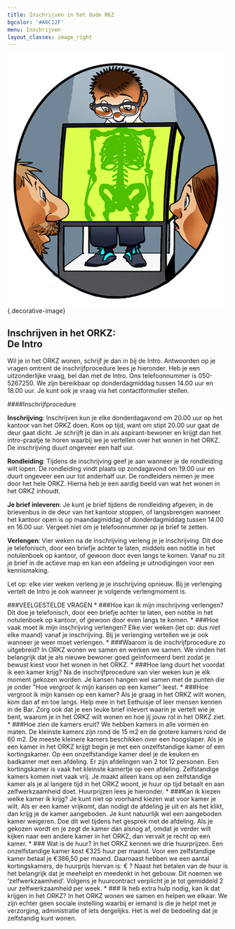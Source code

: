 ```yaml
---
title: Inschrijven in het Oude RKZ
bgcolor: '#A6C12F'
menu: Inschrijven
layout_classes: image_right
---
```


![](IntroIcoontje.png){.decorative-image}

Inschrijven in het ORKZ:<br/>De Intro
---------------------------------

Wil je in het ORKZ wonen, schrijf je dan in bij de Intro. Antwoorden op je vragen omtrent de inschrijfprocedure lees je hieronder. Heb je een uitzonderlijke vraag, bel dan met de Intro. Ons telefoonnummer is 050-5267250. We zijn bereikbaar op donderdagmiddag tussen 14.00 uur en 18.00 uur. Je kunt ook je vraag via het contactformulier stellen. 

####Inschrijfprocedure

**Inschrijving**: Inschrijven kun je elke donderdagavond om 20.00 uur op het kantoor van het ORKZ doen. Kom op tijd, want om stipt 20.00 uur gaat de deur gaat dicht. Je schrijft je dan in als aspirant-bewoner en krijgt dan het intro-praatje te horen waarbij we je vertellen over het wonen in het ORKZ. De inschrijving duurt ongeveer een half uur.  

**Rondleiding**: Tijdens de inschrijving geef je aan wanneer je de rondleiding wilt lopen. De rondleiding vindt plaats op zondagavond om 19.00 uur en duurt ongeveer een uur tot anderhalf uur. De rondleiders nemen je mee door het hele ORKZ. Hierna heb je een aardig beeld van wat het wonen in het ORKZ inhoudt.

**Je brief inleveren**: Je kunt je brief tijdens de rondleiding afgeven, in de brievenbus in de deur van het kantoor stoppen, of langsbrengen wanneer het kantoor open is op maandagmiddag of donderdagmiddag tussen 14.00 en 16.00 uur. Vergeet niet om je telefoonnummer op je brief te zetten.

**Verlengen**: Vier weken na de inschrijving verleng je je inschrijving. Dit doe je telefonisch, door een briefje achter te laten, middels een notitie in het notulenboek op kantoor, of gewoon door even langs te komen. Vanaf nu zit je brief in de actieve map en kan een afdeling je uitnodigingen voor een kennismaking. 

Let op: elke vier weken verleng je je inschrijving opnieuw. Bij je verlenging vertelt de Intro je ook wanneer je volgende verlengmoment is. 

<div class="accordion" markdown="1">
###VEELGESTELDE VRAGEN
* ###Hoe kan ik mijn inschrijving verlengen?
  Dit doe je telefonisch, door een briefje achter te laten, een notitie in het notulenboek op kantoor, of gewoon door even langs te komen.
* ###Hoe vaak moet ik mijn inschrijving verlengen?
  Elke vier weken (let op: dus niet elke maand) vanaf je inschrijving. Bij je verlenging vertellen we je ook wanneer je weer moet verlengen.    
* ###Waarom is de inschrijfprocedure zo uitgebreid?
  In ORKZ wonen we samen en werken we samen. We vinden het belangrijk dat je als nieuwe bewoner goed geïnformeerd bent zodat je bewust kiest voor het wonen in het ORKZ.    
* ###Hoe lang duurt het voordat ik een kamer krijg?
  Na de inschrijfprocedure van vier weken kun je elk moment gekozen worden. Je kansen hangen wel samen met de punten die je onder "Hoe vergroot ik mijn kansen op een kamer" leest.
* ###Hoe vergroot ik mijn kansen op een kamer?
  Als je graag in het ORKZ wilt wonen, kom dan af en toe langs. Help mee in het Eethuisje of leer mensen kennen in de Bar. Zorg ook dat je een leuke brief inlevert waarin je vertelt wie je bent, waarom je in het ORKZ wilt wonen en hoe jij jouw rol in het ORKZ ziet.
* ###Hoe zien de kamers eruit?
  We hebben kamers in alle vormen en maten. De kleinste kamers zijn rond de 15 m2 en de grotere kamers rond de 60 m2. De meeste kleinere kamers beschikken over een hoogslaper. Als je een kamer in het ORKZ krijgt begin je met een onzelfstandige kamer of een kortingskamer. Op een onzelfstandige kamer deel je de keuken en badkamer met een afdeling. Er zijn afdelingen van 2 tot 12 personen. Een kortingskamer is vaak het kleinste kamertje op een afdeling. Zelfstandige kamers komen niet vaak vrij. Je maakt alleen kans op een zelfstandige kamer als je al langere tijd in het ORKZ woont, je huur op tijd betaalt en aan zelfwerkzaamheid doet. Huurprijzen lees je hieronder.
* ###Kan ik kiezen welke kamer ik krijg?
  Je kunt niet op voorhand kiezen wat voor kamer je wilt. Als er een kamer vrijkomt, dan nodigt de afdeling je uit en als het klikt, dan krijg je de kamer aangeboden. Je kunt natuurlijk wel een aangeboden kamer weigeren. Doe dit wel tijdens het gesprek met de afdeling. Als je gekozen wordt en je zegt de kamer dan alsnog af, omdat je verder wilt kijken naar een andere kamer in het ORKZ, dan vervalt je recht op een kamer.
* ### Wat is de huur?
  In het ORKZ kennen we drie huurprijzen. Een onzelfstandige kamer kost €325 huur per maand. Voor een zelfstandige kamer betaal je €386,50 per maand. Daarnaast hebben we een aantal kortingskamers, de huurprijs hiervan is: € ? Naast het betalen van de huur is het belangrijk dat je meehelpt en meedenkt in het gebouw. Dit noemen we ‘zelfwerkzaamheid’. Volgens je huurcontract verplicht je je tot gemiddeld 2 uur zelfwerkzaamheid per week.
* ### Ik heb extra hulp nodig, kan ik dat krijgen in het ORKZ?
  In het ORKZ wonen we samen en helpen we elkaar. We zijn echter geen sociale instelling waarbij er iemand is die je helpt met je verzorging, administratie of iets dergelijks. Het is wel de bedoeling dat je zelfstandig kunt wonen.   
</div>
